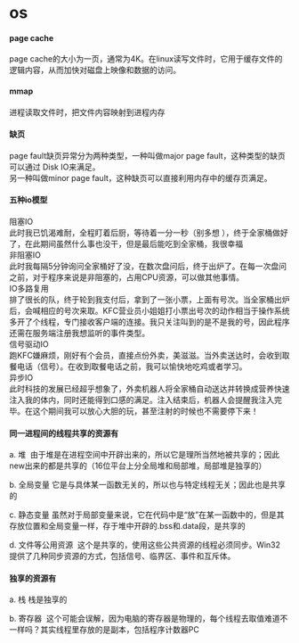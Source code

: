 # os

#### page cache
page cache的大小为一页，通常为4K。在linux读写文件时，它用于缓存文件的逻辑内容，从而加快对磁盘上映像和数据的访问。

#### mmap
进程读取文件时，把文件内容映射到进程内存

#### 缺页
page fault缺页异常分为两种类型，一种叫做major page fault，这种类型的缺页可以通过 Disk IO来满足。   
另一种叫做minor page fault，这种缺页可以直接利用内存中的缓存页满足。

#### 五种io模型
阻塞IO    
此时我已饥渴难耐，全程盯着后厨，等待着一分一秒（别多想 ），终于全家桶做好了，在此期间虽然什么事也没干，但是最后能吃到全家桶，我很幸福   
非阻塞IO   
此时我每隔5分钟询问全家桶好了没，在数次盘问后，终于出炉了。在每一次盘问之前，对于程序来说是非阻塞的，占用CPU资源，可以做其他事情。   
IO多路复用    
排了很长的队，终于轮到我支付后，拿到了一张小票，上面有号次。当全家桶出炉后，会喊相应的号次来取。KFC营业员小姐姐打小票出号次的动作相当于操作系统多开了个线程，专门接收客户端的连接。我只关注叫到的是不是我的号，因此程序还需在服务端注册我想监听的事件类型。   
信号驱动IO    
跑KFC嫌麻烦，刚好有个会员，直接点份外卖，美滋滋。当外卖送达时，会收到取餐电话（信号）。在收到取餐电话之前，我可以愉快地吃鸡或者学习。    
异步IO    
此时科技的发展已经超乎想象了，外卖机器人将全家桶自动送达并转换成营养快速注入我的体内，同时还能得到口感的满足。注入结束后，机器人会提醒我注入完毕。在这个期间我可以放心大胆的玩，甚至注射的时候也不需要停下来！   

#### 同一进程间的线程共享的资源有

a. 堆  由于堆是在进程空间中开辟出来的，所以它是理所当然地被共享的；因此new出来的都是共享的（16位平台上分全局堆和局部堆，局部堆是独享的）   

b. 全局变量 它是与具体某一函数无关的，所以也与特定线程无关；因此也是共享的   

c. 静态变量 虽然对于局部变量来说，它在代码中是“放”在某一函数中的，但是其存放位置和全局变量一样，存于堆中开辟的.bss和.data段，是共享的    

d. 文件等公用资源  这个是共享的，使用这些公共资源的线程必须同步。Win32 提供了几种同步资源的方式，包括信号、临界区、事件和互斥体。    

#### 独享的资源有

a. 栈 栈是独享的    

b. 寄存器  这个可能会误解，因为电脑的寄存器是物理的，每个线程去取值难道不一样吗？其实线程里存放的是副本，包括程序计数器PC    
    
